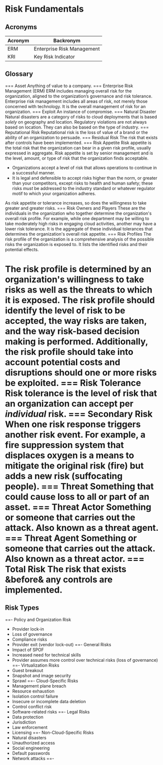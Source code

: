 # Risk Fundamentals

## Acronyms

| Acronym | Backronym |
| - | - |
| ERM | Enterprise Risk Management |
| KRI | Key Risk Indicator |

## Glossary

=== Asset
Anything of value to a company.
=== Enterprise Risk Management (ERM)
ERM includes managing overall risk for the organization, aligned to the organization’s governance and risk tolerance. Enterprise risk management includes all areas of risk, not merely those concerned with technology. It is the overall management of risk for an organization.
=== Exploit
An instance of compromise.
=== Natural Disaster
Natural disasters are a category of risks to cloud deployments that is based *solely* on geography and location. Regulatory violations are not always based on location. They can also be based on the type of industry.
=== Reputational Risk
Reputational risk is the loss of value of a brand or the ability of an organization to persuade.
=== Residual Risk
The risk that exists after controls have been implemented.
=== Risk Appetite
Risk appetite is the total risk that the organization can bear in a given risk profile, usually expressed in aggregate. Risk appetite is set by senior management and is the level, amount, or type of risk that the organization finds acceptable.

- Organizations accept a level of risk that allows operations to continue in a successful manner.
- It is legal and defensible to accept risks higher than the norm, or greater than your competitors, except risks to health and human safety; these risks *must* be addressed to the industry standard or whatever regulator motif to which your organization adheres.

As risk appetite or tolerance increases, so does the willingness to take greater and greater risks.
=== Risk Owners and Players
These are the individuals in the organization who together determine the organization's overall risk profile. For example, while one department may be willing to take moderately high risks in engaging cloud activities, another may have a lower risk tolerance. It is the aggregate of these individual tolerances that determines the organization's overall risk appetite.
=== Risk Profiles
The risk profile of the organization is a comprehensive analysis of the possible risks the organization is exposed to. It lists the identified risks and their potential effects.

The risk profile is determined by an organization's willingness to take risks as well as the threats to which it is exposed. The risk profile should identify the level of risk to be accepted, the way risks are taken, and the way risk-based decision making is performed. Additionally, the risk profile should take into account potential costs and disruptions should one or more risks be exploited.
=== Risk Tolerance
Risk tolerance is the level of risk that an organization can accept per *individual* risk.
=== Secondary Risk
When one risk response triggers another risk event. For example, a fire suppression system that displaces oxygen is a means to mitigate the original risk (fire) but adds a new risk (suffocating people).
=== Threat
Something that could cause loss to all or part of an asset.
=== Threat Actor
Something or someone that carries out the attack. Also known as a threat agent.
=== Threat Agent
Something or someone that carries out the attack. Also known as a threat actor.
=== Total Risk
The risk that exists &before& any controls are implemented.
===

## Risk Types

==- Policy and Organization Risk
- Provider lock-in
- Loss of governance
- Compliance risks
- Provider exit (vendor lock-out)
==- General Risks
- Impact of SPOF
- Increased need for technical skills
- Provider assumes more control over technical risks (loss of governance)
==- Virtualization Risks
- Guest breakout
- Snapshot and image security
- Sprawl
==- Cloud-Specific Risks
- Management plane breach
- Resource exhaustion
- Isolation control failure
- Insecure or incomplete data deletion
- Control conflict risk
- Software-related risks
==- Legal Risks
- Data protection
- Jurisdiction
- Law enforcement
- Licensing
==- Non-Cloud-Specific Risks
- Natural disasters
- Unauthorized access
- Social engineering
- Default passwords
- Network attacks
==-
